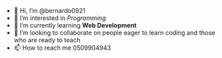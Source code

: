 - 👋 Hi, I’m @bernardo0921 
- 👀 I’m interested in <em>Programming</em><br>
- 🌱 I’m currently learning <strong>Web Development</strong><br>
- 💞️ I’m looking to collaborate on people eager to learn coding and those who are ready to teach <br>
- 📫 How to reach me 0509904943

<!---
bernardo0921/bernardo0921 is a ✨ special ✨ repository because its `README.md` (this file) appears on your GitHub profile.
You can click the Preview link to take a look at your changes.
--->
